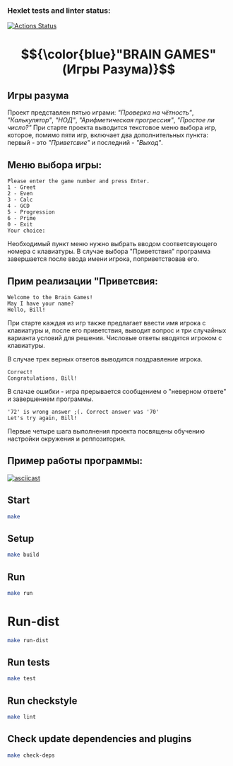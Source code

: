 ### Hexlet tests and linter status:
[![Actions Status](https://github.com/IPetrovRed/java-project-61/actions/workflows/hexlet-check.yml/badge.svg)](https://github.com/IPetrovRed/java-project-61/actions)

# $${\color{blue}"BRAIN GAMES" (Игры Разума)}$$

## Игры разума
Проект представлен пятью играми: *"Проверка на чётность"*, *"Калькулятор"*, *"НОД"*, *"Арифметическая прогрессия"*, *"Простое ли число?"*
При старте проекта выводится текстовое меню выбора игр, которое, помимо пяти игр, включает два дополнительных пункта: первый - это *"Приветсвие"* и последний - *"Выход"*.

## Меню выбора игры:
```
Please enter the game number and press Enter.
1 - Greet
2 - Even
3 - Calc
4 - GCD
5 - Progression
6 - Prime
0 - Exit
Your choice:
```

Необходимый пункт меню нужно выбрать вводом соответсвующего номера с клавиатуры.
В случае выбора "Приветствия" программа завершается после ввода имени игрока, поприветствовав его.

## Прим реализации "Приветсвия:
```
Welcome to the Brain Games!
May I have your name?
Hello, Bill!
```

При старте каждая из игр также предлагает ввести имя игрока с клавиатуры и, после его приветствия, выводит вопрос и три случайных варианта условий для решения.
Числовые ответы вводятся игроком с клавиатуры.

В случае трех верных ответов выводится поздравление игрока.

```
Correct!
Congratulations, Bill! 
```
В слачае ошибки - игра прерывается сообщением о "неверном ответе" и завершением программы.

```
'72' is wrong answer ;(. Correct answer was '70'
Let's try again, Bill!
```
Первые четыре шага выполнения проекта посвящены обучению настройки окружения и реппозитория.

## Пример работы программы:

[![asciicast](https://asciinema.org/a/DUq8nqUCX6Gfq58HkELBpvDsB.png)](https://asciinema.org/a/DUq8nqUCX6Gfq58HkELBpvDsB)

## Start

```bash
make
```

## Setup

```bash
make build
```

## Run

```bash
make run
```

# Run-dist

```bash
make run-dist
```

## Run tests

```bash
make test
```

## Run checkstyle

```bash
make lint
```

## Check update dependencies and plugins

```bash
make check-deps
```
